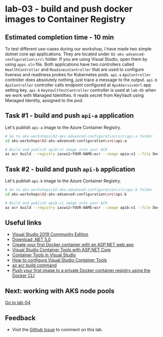 # lab-03 - build and push docker images to Container Registry

## Estimated completion time - 10 min

To test different use-cases during our workshop, I have made two simple dotnet core api applications. They are located under `02-aks-advanced-configuration\src\` folder. If you are using Visual Studio, open them by using `apps.sln` file. 
Both applications have two controllers called `HealthController` and `ReadinessController` that are used to configure liveness and readiness probes for Kubernetes pods. 
`api-a` `ApiController` controller does absolutely nothing, just trace a message to the output.
`api-b` `ApiController` controller calls endpoint configured at `ApiAServiceUrl` app setting key.
`api-b` `KeyVaultTestController` controller is used at `lab-05` when we work with Managed Identities. It reads secret from KeyVault using Managed Identity, assigned to the pod. 


## Task #1 - build and push `api-a` application

Let's publish `api-a` image to the Azure Container Registry.

```bash
# Go to aks-workshops\02-aks-advanced-configuration\src\api-a folder
cd aks-workshops\02-aks-advanced-configuration\src\api-a

# Build and publish apib:v1 image into your ACR
az acr build --registry iacws2<YOUR-NAME>acr --image apia:v1 --file Dockerfile ..
```

## Task #2 - build and push `api-b` application

Let's publish `api-b` image to the Azure Container Registry.

```bash
# Go to aks-workshops\02-aks-advanced-configuration\src\api-b folder
cd aks-workshops\02-aks-advanced-configuration\src\api-b

# Build and publish apib:v1 image into your ACR
az acr build --registry iacws2<YOUR-NAME>acr --image apib:v1 --file Dockerfile ..
```

## Useful links

* [Visual Studio 2019 Community Edition](https://visualstudio.microsoft.com/downloads/?WT.mc_id=AZ-MVP-5003837)
* [Download .NET 5.0](https://dotnet.microsoft.com/download/dotnet/5.0?WT.mc_id=AZ-MVP-5003837)
* [Create your first Docker container with an ASP.NET web app](https://tutorials.visualstudio.com/aspnet-container/containerize?WT.mc_id=AZ-MVP-5003837)
* [Visual Studio Container Tools with ASP.NET Core](https://docs.microsoft.com/en-us/aspnet/core/host-and-deploy/docker/visual-studio-tools-for-docker?view=aspnetcore-5.0&WT.mc_id=AZ-MVP-5003837)
* [Container Tools in Visual Studio](https://docs.microsoft.com/en-us/visualstudio/containers/?view=vs-2019&WT.mc_id=AZ-MVP-5003837)
* [How to configure Visual Studio Container Tools](https://docs.microsoft.com/en-us/visualstudio/containers/container-tools-configure?view=vs-2019&WT.mc_id=AZ-MVP-5003837)
* [az acr build command](https://docs.microsoft.com/en-us/cli/azure/acr?view=azure-cli-latest&WT.mc_id=AZ-MVP-5003837#az_acr_build)
* [Push your first image to a private Docker container registry using the Docker CLI](https://docs.microsoft.com/en-us/azure/container-registry/container-registry-get-started-docker-cli?WT.mc_id=AZ-MVP-5003837)

## Next: working with AKS node pools

[Go to lab-04](../lab-04/readme.md)

## Feedback

* Visit the [Github Issue](https://github.com/evgenyb/aks-workshops/issues/17) to comment on this lab. 